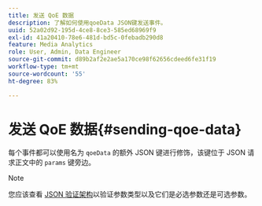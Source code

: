 ```yaml
---
title: 发送 QoE 数据
description: 了解如何使用qoeData JSON键发送事件。
uuid: 52a02d92-195d-4ce8-8ce3-585ed68969f9
exl-id: 41a20410-78e6-481d-bd5c-0febadb290d8
feature: Media Analytics
role: User, Admin, Data Engineer
source-git-commit: d89b2af2e2ae5a170ce98f62656cdeed6fe31f19
workflow-type: tm+mt
source-wordcount: '55'
ht-degree: 83%

---
```


# 发送 QoE 数据{#sending-qoe-data}

每个事件都可以使用名为 `qoeData` 的额外 JSON 键进行修饰，该键位于 JSON 请求正文中的 `params` 键旁边。

>[!NOTE]
>
>您应该查看 [JSON 验证架构](/help/media-collection-api/mc-api-impl/mc-api-validate-reqs.md)以验证参数类型以及它们是必选参数还是可选参数。
